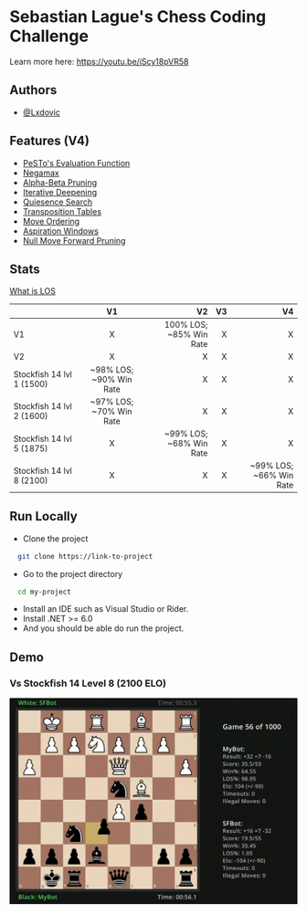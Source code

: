 
# Sebastian Lague's Chess Coding Challenge

Learn more here: https://youtu.be/iScy18pVR58

## Authors

- [@Lxdovic](https://www.github.com/Lxdovic)


## Features (V4)

- [PeSTo's Evaluation Function](https://www.chessprogramming.org/PeSTO%27s_Evaluation_Function)
- [Negamax](https://www.chessprogramming.org/Negamax)
- [Alpha-Beta Pruning](https://www.chessprogramming.org/Alpha-Beta)
- [Iterative Deepening](https://www.chessprogramming.org/Iterative_Deepening)
- [Quiesence Search](https://www.chessprogramming.org/Quiescence_Search)
- [Transposition Tables](https://www.chessprogramming.org/Transposition_Table)
- [Move Ordering](https://www.chessprogramming.org/Move_Ordering)
- [Aspiration Windows](https://web.archive.org/web/20071031095918/http://www.brucemo.com/compchess/programming/aspiration.htm)
- [Null Move Forward Pruning](https://web.archive.org/web/20071031095933/http://www.brucemo.com/compchess/programming/nullmove.htm)

## Stats

[What is LOS](https://www.chessprogramming.org/LOS_Table)

|                           | V1                        | V2                        | V3                        | V4                        |
| :------------------------ | :-----------------------: | ------------------------: | ------------------------: | ------------------------: |
| V1                        |              X            |  100% LOS; ~85% Win Rate  |             X             |             X             |
| V2                        |              X            |             X             |             X             |             X             |
| Stockfish 14 lvl 1 (1500) |  ~98% LOS; ~90% Win Rate  |             X             |             X             |             X             |
| Stockfish 14 lvl 2 (1600) |  ~97% LOS; ~70% Win Rate  |             X             |             X             |             X             |
| Stockfish 14 lvl 5 (1875) |              X            |  ~99% LOS; ~68% Win Rate  |             X             |             X             |
| Stockfish 14 lvl 8 (2100) |              X            |             X             |             X             |  ~99% LOS; ~66% Win Rate  |


## Run Locally

- Clone the project

```bash
  git clone https://link-to-project
```

- Go to the project directory

```bash
  cd my-project
```

- Install an IDE such as Visual Studio or Rider.
- Install .NET >= 6.0
- And you should be able do run the project.


## Demo

### Vs Stockfish 14 Level 8 (2100 ELO)

![](https://github.com/Lxdovic/Chess-Challenge/blob/master/Chess-Challenge/resources/newdemo.gif)
